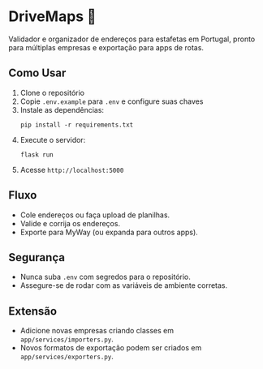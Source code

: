 # DriveMaps 🚗

Validador e organizador de endereços para estafetas em Portugal, pronto para múltiplas empresas e exportação para apps de rotas.

## Como Usar
1. Clone o repositório
2. Copie `.env.example` para `.env` e configure suas chaves
3. Instale as dependências:
   ```
   pip install -r requirements.txt
   ```
4. Execute o servidor:
   ```
   flask run
   ```
5. Acesse `http://localhost:5000`

## Fluxo
- Cole endereços ou faça upload de planilhas.
- Valide e corrija os endereços.
- Exporte para MyWay (ou expanda para outros apps).

## Segurança
- Nunca suba `.env` com segredos para o repositório.
- Assegure-se de rodar com as variáveis de ambiente corretas.

## Extensão
- Adicione novas empresas criando classes em `app/services/importers.py`.
- Novos formatos de exportação podem ser criados em `app/services/exporters.py`.
